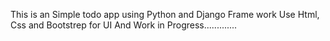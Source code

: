 This is an Simple todo app using Python and Django Frame work 
Use Html, Css and Bootstrep for UI
And Work in Progress.............

